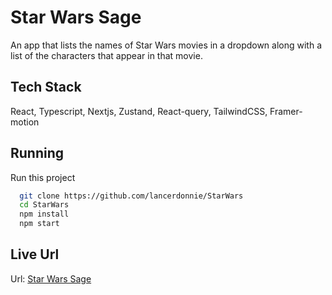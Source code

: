 # Star Wars Sage

An app that lists the names of
Star Wars movies in a dropdown along with a list of the characters that appear in that
movie.

## Tech Stack

React, Typescript, Nextjs, Zustand, React-query, TailwindCSS, Framer-motion

## Running

Run this project

```bash
  git clone https://github.com/lancerdonnie/StarWars
  cd StarWars
  npm install
  npm start
```

## Live Url

Url: [Star Wars Sage](https://star-wars-sage.vercel.app)
